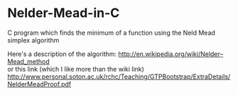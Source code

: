 Nelder-Mead-in-C
================

C program which finds the minimum of a function using the Neld Mead simplex algorithm 


Here's a description of the algorithm: http://en.wikipedia.org/wiki/Nelder–Mead_method   
or this link (which I like more than the wiki link)  http://www.personal.soton.ac.uk/rchc/Teaching/GTPBootstrap/ExtraDetails/NelderMeadProof.pdf
